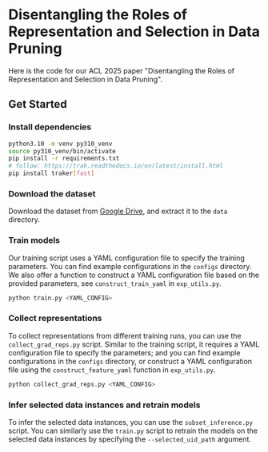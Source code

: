 # Disentangling the Roles of Representation and Selection in Data Pruning

Here is the code for our ACL 2025 paper "Disentangling the Roles of Representation and Selection in Data Pruning". 

## Get Started

### Install dependencies

```bash
python3.10 -m venv py310_venv
source py310_venv/bin/activate
pip install -r requirements.txt
# follow: https://trak.readthedocs.io/en/latest/install.html
pip install traker[fast]
```

### Download the dataset

Download the dataset from [Google Drive](https://drive.google.com/file/d/1WS45lero7EFnyPIQIMyHheTmw23TSjNe/view?usp=sharing), 
and extract it to the `data` directory.

### Train models

Our training script uses a YAML configuration file to specify the training parameters. 
You can find example configurations in the `configs` directory.
We also offer a function to construct a YAML configuration file based on the provided parameters, see `construct_train_yaml` in `exp_utils.py`.
```bash
python train.py <YAML_CONFIG>
```

### Collect representations
To collect representations from different training runs, you can use the `collect_grad_reps.py` script.
Similar to the training script, it requires a YAML configuration file to specify the parameters; 
and you can find example configurations in the `configs` directory, 
or construct a YAML configuration file using the `construct_feature_yaml` function in `exp_utils.py`.
```bash
python collect_grad_reps.py <YAML_CONFIG>
```

### Infer selected data instances and retrain models
To infer the selected data instances, you can use the `subset_inference.py` script. 
You can similarly use the `train.py` script to retrain the models on the selected data instances by specifying the `--selected_uid_path` argument.

